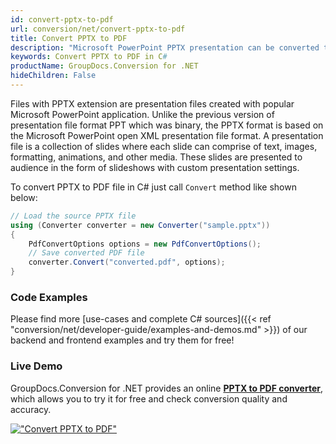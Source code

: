 ```yaml
---
id: convert-pptx-to-pdf
url: conversion/net/convert-pptx-to-pdf
title: Convert PPTX to PDF
description: "Microsoft PowerPoint PPTX presentation can be converted to PDF document using C# language. Check a simple code snippet to know how to convert PPTX to PDF using Groupdocs.Conversion for .NET library."
keywords: Convert PPTX to PDF in C#
productName: GroupDocs.Conversion for .NET
hideChildren: False
---
```


Files with PPTX extension are presentation files created with popular Microsoft PowerPoint application. Unlike the previous version of presentation file format PPT which was binary, the PPTX format is based on the Microsoft PowerPoint open XML presentation file format. A presentation file is a collection of slides where each slide can comprise of text, images, formatting, animations, and other media. These slides are presented to audience in the form of slideshows with custom presentation settings.

To convert PPTX to PDF file in C# just call `Convert` method like shown below:

```csharp
// Load the source PPTX file
using (Converter converter = new Converter("sample.pptx"))
{
    PdfConvertOptions options = new PdfConvertOptions();
    // Save converted PDF file
    converter.Convert("converted.pdf", options);
}
```

### Code Examples

Please find more [use-cases and complete C# sources]({{< ref "conversion/net/developer-guide/examples-and-demos.md" >}}) of our backend and frontend examples and try them for free!

### Live Demo

GroupDocs.Conversion for .NET provides an online [**PPTX to PDF converter**](https://products.groupdocs.app/conversion/pptx-to-pdf), which allows you to try it for free and check conversion quality and accuracy.

[!["Convert PPTX to PDF"](conversion/net/images/convert-pptx-to-pdf.png)](https://products.groupdocs.app/conversion/pptx-to-pdf)